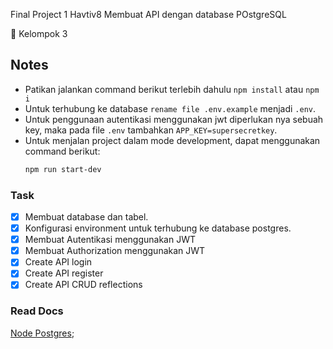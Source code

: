 Final Project 1 Havtiv8
Membuat API dengan database POstgreSQL

🌱 Kelompok 3

## Notes

- Patikan jalankan command berikut terlebih dahulu `npm install` atau `npm i`
- Untuk terhubung ke database `rename file .env.example` menjadi `.env`.
- Untuk penggunaan autentikasi menggunakan jwt diperlukan nya sebuah key, maka pada file `.env` tambahkan `APP_KEY=supersecretkey`.
- Untuk menjalan project dalam mode development, dapat menggunakan command berikut:
  ```sh
  npm run start-dev
  ```

### Task
- [x] Membuat database dan tabel.
- [x] Konfigurasi environment untuk terhubung ke database postgres.
- [x] Membuat Autentikasi menggunakan JWT
- [X] Membuat Authorization menggunakan JWT
- [x] Create API login
- [X] Create API register
- [X] Create API CRUD reflections

### Read Docs

[Node Postgres](https://node-postgres.com/features/connecting);
